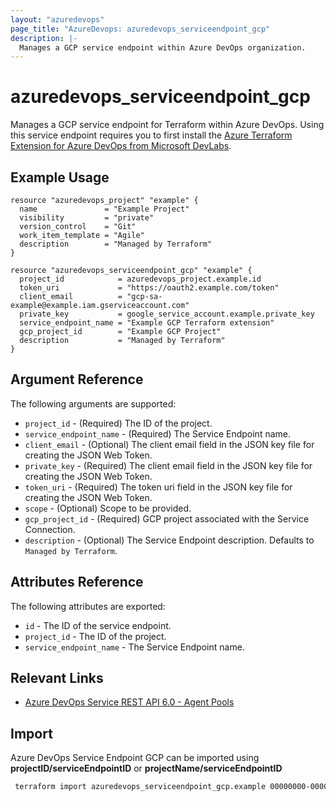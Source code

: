 ```yaml
---
layout: "azuredevops"
page_title: "AzureDevops: azuredevops_serviceendpoint_gcp"
description: |-
  Manages a GCP service endpoint within Azure DevOps organization.
---
```


# azuredevops_serviceendpoint_gcp
Manages a GCP service endpoint for Terraform within Azure DevOps. Using this service endpoint requires you to first install the [Azure Terraform Extension for Azure DevOps from Microsoft DevLabs](https://marketplace.visualstudio.com/items?itemName=ms-devlabs.custom-terraform-tasks).

## Example Usage

```hcl
resource "azuredevops_project" "example" {
  name               = "Example Project"
  visibility         = "private"
  version_control    = "Git"
  work_item_template = "Agile"
  description        = "Managed by Terraform"
}

resource "azuredevops_serviceendpoint_gcp" "example" {
  project_id            = azuredevops_project.example.id
  token_uri             = "https://oauth2.example.com/token"
  client_email          = "gcp-sa-example@example.iam.gserviceaccount.com"
  private_key           = google_service_account.example.private_key
  service_endpoint_name = "Example GCP Terraform extension"
  gcp_project_id        = "Example GCP Project"
  description           = "Managed by Terraform"
}
```

## Argument Reference

The following arguments are supported:

* `project_id` - (Required) The ID of the project.
* `service_endpoint_name` - (Required) The Service Endpoint name.
* `client_email` - (Optional) The client email field in the JSON key file for creating the JSON Web Token.
* `private_key` - (Required) The client email field in the JSON key file for creating the JSON Web Token.
* `token_uri` - (Required) The token uri field in the JSON key file for creating the JSON Web Token.
* `scope` - (Optional) Scope to be provided.
* `gcp_project_id` - (Required) GCP project associated with the Service Connection.
* `description` - (Optional) The Service Endpoint description. Defaults to `Managed by Terraform`.

## Attributes Reference

The following attributes are exported:

* `id` - The ID of the service endpoint.
* `project_id` - The ID of the project.
* `service_endpoint_name` - The Service Endpoint name.

## Relevant Links
* [Azure DevOps Service REST API 6.0 - Agent Pools](https://docs.microsoft.com/en-us/rest/api/azure/devops/serviceendpoint/endpoints?view=azure-devops-rest-6.0)

## Import
Azure DevOps Service Endpoint GCP can be imported using **projectID/serviceEndpointID** or **projectName/serviceEndpointID**

```sh
 terraform import azuredevops_serviceendpoint_gcp.example 00000000-0000-0000-0000-000000000000/00000000-0000-0000-0000-000000000000
```
